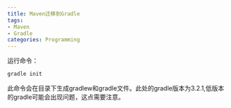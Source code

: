 ```yaml
---
title: Maven迁移到Gradle
tags:
- Maven
- Gradle
categories: Programming
---
```


运行命令：

```Bash
gradle init
```

此命令会在目录下生成gradlew和gradle文件。此处的gradle版本为3.2.1,低版本的gradle可能会出现问题，这点需要注意。

<!-- more -->



